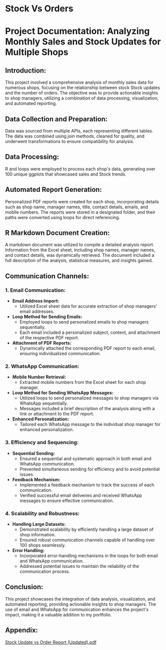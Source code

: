 # Stock Vs Orders

# Project Documentation: Analyzing Monthly Sales and Stock Updates for Multiple Shops

## Introduction:
This project involved a comprehensive analysis of monthly sales data for numerous shops, focusing on the relationship between stock Stock updates and the number of orders. The objective was to provide actionable insights to shop managers, utilizing a combination of data processing, visualization, and automated reporting.

## Data Collection and Preparation:
Data was sourced from multiple APIs, each representing different tables. The data was combined using join methods, cleaned for quality, and underwent transformations to ensure compatibility for analysis.

## Data Processing:
R and loops were employed to process each shop's data, generating over 100 unique ggplots that showcased sales and Stock trends.

## Automated Report Generation:
Personalized PDF reports were created for each shop, incorporating details such as shop name, manager names, title, contact details, emails, and mobile numbers. The reports were stored in a designated folder, and their paths were converted using loops for direct referencing.

## R Markdown Document Creation:
A markdown document was utilized to compile a detailed analysis report. Information from the Excel sheet, including shop names, manager names, and contact details, was dynamically retrieved. The document included a full description of the analysis, statistical measures, and insights gained.

## Communication Channels:

### 1. Email Communication:
   - **Email Address Import:**
     - Utilized Excel sheet data for accurate extraction of shop managers' email addresses.
   - **Loop Method for Sending Emails:**
     - Employed loops to send personalized emails to shop managers sequentially.
     - Each email included a personalized subject, content, and attachment of the respective PDF report.
   - **Attachment of PDF Reports:**
     - Dynamically attached the corresponding PDF report to each email, ensuring individualized communication.

### 2. WhatsApp Communication:
   - **Mobile Number Retrieval:**
     - Extracted mobile numbers from the Excel sheet for each shop manager.
   - **Loop Method for Sending WhatsApp Messages:**
     - Utilized loops to send personalized messages to shop managers via WhatsApp sequentially.
     - Messages included a brief description of the analysis along with a link or attachment to the PDF report.
   - **Enhanced Personalization:**
     - Tailored each WhatsApp message to the individual shop manager for enhanced personalization.

### 3. Efficiency and Sequencing:
   - **Sequential Sending:**
     - Ensured a sequential and systematic approach in both email and WhatsApp communication.
     - Prevented simultaneous sending for efficiency and to avoid potential issues.
   - **Feedback Mechanism:**
     - Implemented a feedback mechanism to track the success of each communication.
     - Verified successful email deliveries and received WhatsApp messages to ensure effective communication.

### 4. Scalability and Robustness:
   - **Handling Large Datasets:**
     - Demonstrated scalability by efficiently handling a large dataset of shop information.
     - Ensured robust communication channels capable of handling over 100 shops seamlessly.
   - **Error Handling:**
     - Incorporated error-handling mechanisms in the loops for both email and WhatsApp communication.
     - Addressed potential issues to maintain the reliability of the communication process.

## Conclusion:
This project showcases the integration of data analysis, visualization, and automated reporting, providing actionable insights to shop managers. The use of email and WhatsApp for communication enhances the project's impact, making it a valuable addition to my portfolio.

## Appendix:

[Stock Update vs Order Report (Updated).pdf](https://github.com/FouadAkhtar/OrdersVsInventory/files/13998705/Stock.Update.vs.Order.Report.Updated.pdf)

